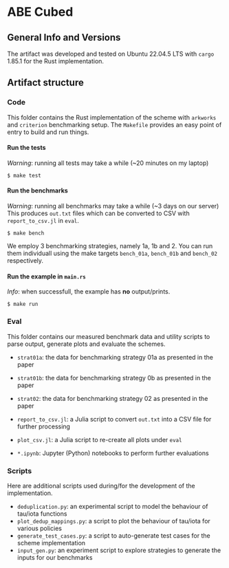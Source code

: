 # ABE Cubed

## General Info and Versions
The artifact was developed and tested on Ubuntu 22.04.5 LTS with `cargo` 1.85.1 for the Rust implementation.

## Artifact structure

### Code
This folder contains the Rust implementation of the scheme with `arkworks` and `criterion` benchmarking setup.
The `Makefile` provides an easy point of entry to build and run things.

#### Run the tests
*Warning*: running all tests may take a while (~20 minutes on my laptop)
```shell
$ make test
```

#### Run the benchmarks
*Warning*: running all benchmarks may take a while (~3 days on our server)
This produces `out.txt` files which can be converted to CSV with `report_to_csv.jl` in `eval`.
```shell
$ make bench
```

We employ 3 benchmarking strategies, namely 1a, 1b and 2. You can run them individuall using
the make targets `bench_01a`, `bench_01b` and `bench_02` respectively.

#### Run the example in `main.rs`
*Info*: when successfull, the example has **no** output/prints.
```shell
$ make run
```

### Eval
This folder contains our measured benchmark data and utility scripts to parse output, generate plots
and evaluate the schemes.

- `strat01a`: the data for benchmarking strategy 01a as presented in the paper
- `strat01b`: the data for benchmarking strategy 0b as presented in the paper
- `strat02`: the data for benchmarking strategy 02 as presented in the paper

- `report_to_csv.jl`: a Julia script to convert `out.txt` into a CSV file for further processing
- `plot_csv.jl`: a Julia script to re-create all plots under `eval`
- `*.ipynb`: Jupyter (Python) notebooks to perform further evaluations

### Scripts
Here are additional scripts used during/for the development of the implementation.

- `deduplication.py`: an experimental script to model the behaviour of tau/iota functions
- `plot_dedup_mappings.py`: a script to plot the behaviour of tau/iota for various policies
- `generate_test_cases.py`: a script to auto-generate test cases for the scheme implementation
- `input_gen.py`: an experiment script to explore strategies to generate the inputs for our benchmarks
